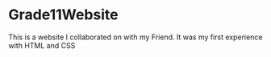 # Grade11Website
This is a website I collaborated on with my Friend. It was my first experience with HTML and CSS
